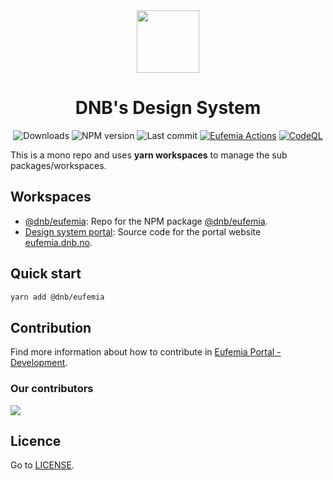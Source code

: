 <div align="center"> 
  <a href="https://eufemia.dnb.no/">
    <img src="./logo.png" height="100" />
  </a>

  <h1>DNB's Design System</h1>

![Downloads](https://img.shields.io/npm/dt/@dnb/eufemia?style=flat-square)
![NPM version](https://img.shields.io/npm/v/@dnb/eufemia?style=flat-square)
![Last commit](https://img.shields.io/github/last-commit/dnbexperience/eufemia?style=flat-square)
[![Eufemia Actions](https://github.com/dnbexperience/eufemia/actions/workflows/actions.yml/badge.svg)](https://github.com/dnbexperience/eufemia/actions/workflows/actions.yml)
[![CodeQL](https://github.com/dnbexperience/eufemia/actions/workflows/codeql-analysis.yml/badge.svg)](https://github.com/dnbexperience/eufemia/actions/workflows/codeql-analysis.yml)

</div>

This is a mono repo and uses **yarn workspaces** to manage the sub packages/workspaces.

## Workspaces

- [@dnb/eufemia](https://github.com/dnbexperience/eufemia/tree/main/packages/dnb-eufemia): Repo for the NPM package [@dnb/eufemia](https://www.npmjs.com/package/@dnb/eufemia).
- [Design system portal](https://github.com/dnbexperience/eufemia/tree/main/packages/dnb-design-system-portal): Source code for the portal website [eufemia.dnb.no](https://eufemia.dnb.no/).

## Quick start

```bash
yarn add @dnb/eufemia
```

## Contribution

Find more information about how to contribute in [Eufemia Portal - Development](https://eufemia.dnb.no/uilib/development).

### Our contributors

<a href="https://github.com/dnbexperience/eufemia/graphs/contributors">
  <img src="https://contrib.rocks/image?repo=dnbexperience/eufemia" />
</a>

## Licence

Go to [LICENSE](https://github.com/dnbexperience/eufemia/blob/main/LICENSE).
